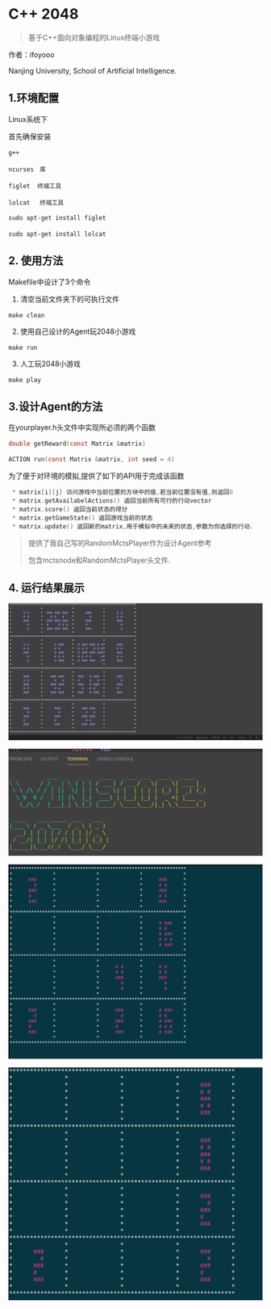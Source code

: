 # C++ 2048 



>  基于C++面向对象编程的Linux终端小游戏



作者：ifoyooo

Nanjing University, School of Artificial Intelligence.

## 1.环境配置

Linux系统下

首先确保安装

```shell
g++

ncurses　库

figlet  终端工具

lolcat 　终端工具
```

```shell
sudo apt-get install figlet

sudo apt-get install lolcat
```

## 2. 使用方法

Makefile中设计了3个命令

1. 清空当前文件夹下的可执行文件

```shell
make clean
```

2. 使用自己设计的Agent玩2048小游戏

```shell
make run
```

3. 人工玩2048小游戏

```shell
make play
```

## 3.设计Agent的方法

在yourplayer.h头文件中实现所必须的两个函数

```c
double getReward(const Matrix &matrix)
```

```c
ACTION run(const Matrix &matrix, int seed = 4)
```

为了便于对环境的模拟,提供了如下的API用于完成该函数

```c
 * matrix[i][j] 访问游戏中当前位置的方块中的值,若当前位置没有值,则返回0
 * matrix.getAvailabelActions() 返回当前所有可行的行动vector
 * matrix.score() 返回当前状态的得分
 * matrix.getGameState() 返回游戏当前的状态
 * matrix.update() 返回新的matrix,用于模拟中的未来的状态,参数为你选择的行动.
```

>  提供了我自己写的RandomMctsPlayer作为设计Agent参考
>
> 包含mctsnode和RandomMctsPlayer头文件.

## 4. 运行结果展示

![dis3](imgs/dis3.png)

![dis4](imgs/dis4.png)

![dis2](imgs/dis2.png)

![dis1](imgs/dis1.png)

